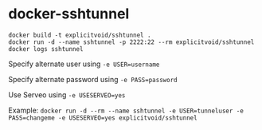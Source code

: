 # docker-sshtunnel

```
docker build -t explicitvoid/sshtunnel .
docker run -d --name sshtunnel -p 2222:22 --rm explicitvoid/sshtunnel
docker logs sshtunnel
```
Specify alternate user using `-e USER=username`

Specify alternate password using `-e PASS=password`

Use Serveo using `-e USESERVEO=yes`

Example: `docker run -d --rm --name sshtunnel -e USER=tunneluser -e PASS=changeme -e USESERVEO=yes explicitvoid/sshtunnel`
